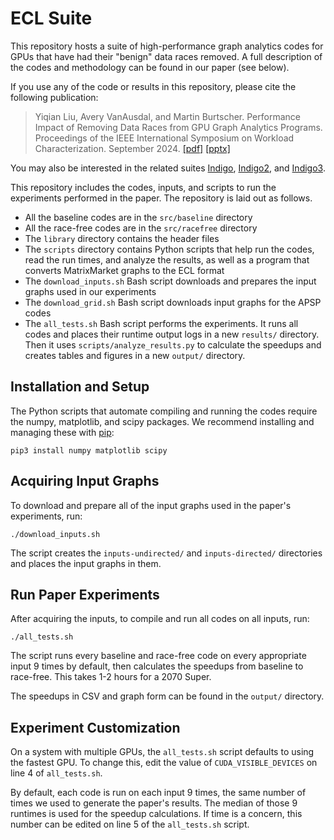 # ECL Suite

This repository hosts a suite of high-performance graph analytics codes for GPUs that have had their "benign" data races removed. A full description of the codes and methodology can be found in our paper (see below).

If you use any of the code or results in this repository, please cite the following publication:

>Yiqian Liu, Avery VanAusdal, and Martin Burtscher. Performance Impact of Removing Data Races from GPU Graph Analytics Programs. Proceedings of the IEEE International Symposium on Workload Characterization. September 2024. <!--- [[doi]](https://doi.org/10.21125/edulearn.2024.1136) --> [[pdf]](https://userweb.cs.txstate.edu/~burtscher/papers/iiswc24a.pdf) [[pptx]](https://userweb.cs.txstate.edu/~burtscher/slides/iiswc24a.pptx)

You may also be interested in the related suites [Indigo](https://cs.txstate.edu/~burtscher/research/IndigoSuite/), [Indigo2](https://cs.txstate.edu/~burtscher/research/Indigo2Suite/), and [Indigo3](https://github.com/burtscher/Indigo3Suite/).

This repository includes the codes, inputs, and scripts to run the experiments performed in the paper. The repository is laid out as follows.

* All the baseline codes are in the `src/baseline` directory
* All the race-free codes are in the `src/racefree` directory
* The `library` directory contains the header files
* The `scripts` directory contains Python scripts that help run the codes, read the run times, and analyze the results, as well as a program that converts MatrixMarket graphs to the ECL format
* The `download_inputs.sh` Bash script downloads and prepares the input graphs used in our experiments
* The `download_grid.sh` Bash script downloads input graphs for the APSP codes
* The `all_tests.sh` Bash script performs the experiments. It runs all codes and places their runtime output logs in a new `results/` directory. Then it uses `scripts/analyze_results.py` to calculate the speedups and creates tables and figures in a new `output/` directory.

## Installation and Setup

The Python scripts that automate compiling and running the codes require the numpy, matplotlib, and scipy packages. We recommend installing and managing these with [pip](https://pypi.org/project/pip/):

    pip3 install numpy matplotlib scipy

## Acquiring Input Graphs

To download and prepare all of the input graphs used in the paper's experiments, run:

    ./download_inputs.sh
    
The script creates the `inputs-undirected/` and `inputs-directed/` directories and places the input graphs in them.

## Run Paper Experiments

After acquiring the inputs, to compile and run all codes on all inputs, run:

    ./all_tests.sh

The script runs every baseline and race-free code on every appropriate input 9 times by default, then calculates the speedups from baseline to race-free. This takes 1-2 hours for a 2070 Super.

The speedups in CSV and graph form can be found in the `output/` directory.

## Experiment Customization

On a system with multiple GPUs, the `all_tests.sh` script defaults to using the fastest GPU. To change this, edit the value of `CUDA_VISIBLE_DEVICES` on line 4 of `all_tests.sh`.

By default, each code is run on each input 9 times, the same number of times we used to generate the paper's results. The median of those 9 runtimes is used for the speedup calculations. If time is a concern, this number can be edited on line 5 of the `all_tests.sh` script.

